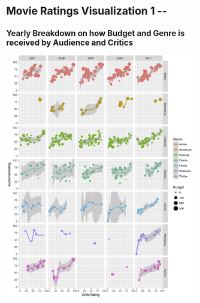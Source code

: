 # Movie Ratings Visualization 1 -- 
## Yearly Breakdown on how Budget and Genre is received by Audience and Critics
![Drag Racing](https://github.com/JonnyAsher/Movie_Ratings_Visualization/blob/master/1.1_MovieRatings.png)

